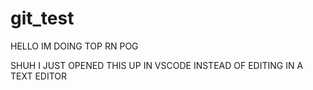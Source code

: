 # git_test

HELLO IM DOING TOP RN POG

SHUH I JUST OPENED THIS UP IN VSCODE INSTEAD 
OF EDITING IN A TEXT EDITOR

